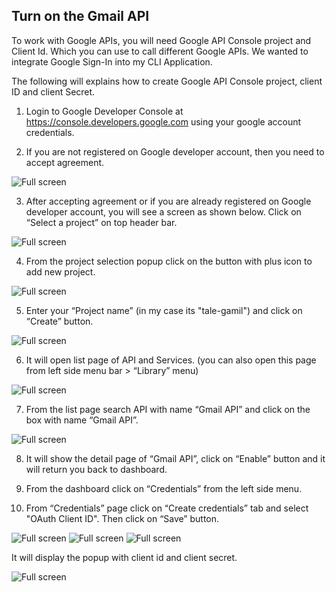 ## Turn on the Gmail API

To work with Google APIs, you will need Google API Console project and Client Id. Which you can use to call different Google APIs. We wanted to integrate Google Sign-In into my CLI Application.

 The following will explains how to create Google API Console project, client ID and client Secret.

1. Login to Google Developer Console at https://console.developers.google.com using your google account credentials.

2. If you are not registered on Google developer account, then you need to accept agreement.

![Full screen](/images/doc/step-1.png)

3. After accepting agreement or if you are already registered on Google developer account, you will see a screen as shown below. Click on “Select a project” on top header bar.

![Full screen](/images/doc/step-2.png)

4. From the project selection popup click on the button with plus icon to add new project.

![Full screen](/images/doc/step-3.png)

5. Enter your “Project name” (in my case its "tale-gamil") and click on “Create” button.

![Full screen](/images/doc/step-4.png)

6. It will open list page of API and Services. (you can also open this page from left side menu bar > “Library” menu)

![Full screen](/images/doc/step-6.png)

7. From the list page search API with name “Gmail API” and click on the box with name “Gmail API”.

![Full screen](/images/doc/step-7.png)

8. It will show the detail page of “Gmail API”, click on “Enable” button and it will return you back to dashboard.

9. From the dashboard click on “Credentials” from the left side menu.

10. From “Credentials” page click on “Create credentials” tab and select "OAuth Client ID". Then click on “Save” button.

![Full screen](/images/doc/step-10.png)
![Full screen](/images/doc/step-10.2.png)
![Full screen](/images/doc/step-10.1.png)

It will display the popup with client id and client secret.

![Full screen](/images/doc/step-11.png)